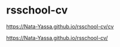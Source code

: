 # rsschool-cv
https://Nata-Yassa.github.io/rsschool-cv/cv

https://Nata-Yassa.github.io/rsschool-cv/
